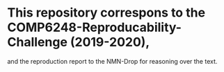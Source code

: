 # This repository correspons to the COMP6248-Reproducability-Challenge (2019-2020), 
and the reproduction report to the NMN-Drop for reasoning over the text.
